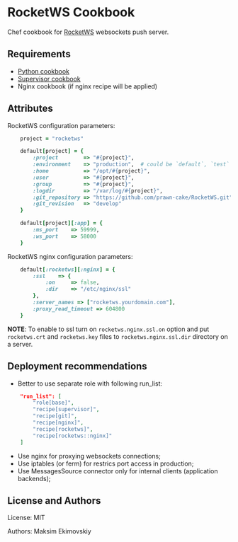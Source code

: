 RocketWS Cookbook
==================
Chef cookbook for [RocketWS](https://github.com/prawn-cake/RocketWS) websockets push server.


Requirements
------------
* [Python cookbook](https://github.com/poise/python.git)
* [Supervisor cookbook](https://github.com/poise/supervisor.git)
* Nginx cookbook (if nginx recipe will be applied)


Attributes
----------
RocketWS configuration parameters:

```ruby
	project = "rocketws"

	default[project] = {
		:project        => "#{project}",
		:environment    => "production",  # could be `default`, `test`
		:home           => "/opt/#{project}",
		:user           => "#{project}",
		:group          => "#{project}",
		:logdir         => "/var/log/#{project}",
		:git_repository => "https://github.com/prawn-cake/RocketWS.git",
		:git_revision   => "develop"
	}

	default[project][:app] = {
		:ms_port    => 59999,
		:ws_port    => 58000
	}
```

RocketWS nginx configuration parameters:

```ruby
	default[:rocketws][:nginx] = {
		:ssl    => {
		    :on     => false,
		    :dir    => "/etc/nginx/ssl"
		},
		:server_names => ["rocketws.yourdomain.com"],
		:proxy_read_timeout => 604800
	}
```

**NOTE**: To enable to ssl turn on `rocketws.nginx.ssl.on` option and put `rocketws.crt` and `rocketws.key` files to `rocketws.nginx.ssl.dir` directory on a server.


Deployment recommendations
--------------------------

* Better to use separate role with following run_list:

```json
    "run_list": [
        "role[base]",
        "recipe[supervisor]",
        "recipe[git]",
        "recipe[nginx]",
        "recipe[rocketws]",
        "recipe[rocketws::nginx]"
    ]
```

* Use nginx for proxying websockets connections;
* Use iptables (or ferm) for restrics port access in production;
* Use MessagesSource connector only for internal clients (application backends);


License and Authors
-------------------
License: MIT

Authors: Maksim Ekimovskiy
